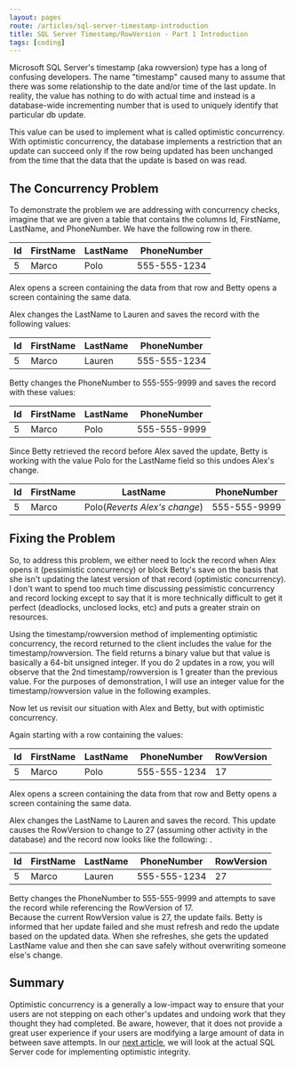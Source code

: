 ```yaml
---
layout: pages
route: /articles/sql-server-timestamp-introduction
title: SQL Server Timestamp/RowVersion - Part 1 Introduction
tags: [coding]
---
```


Microsoft SQL Server's timestamp (aka rowversion) type has a long of confusing developers.
  The name "timestamp" caused many to assume that there was some relationship to the date and/or time of 
  the last update.  In reality, the value has nothing to do with actual time and instead is a database-wide
  incrementing number that is used to uniquely identify that particular db update.
  
This value can be used to implement what is called optimistic concurrency.  With optimistic concurrency, the 
database implements a restriction that an update can succeed only if the row being updated has been unchanged from the
time that the data that the update is based on was read.

## The Concurrency Problem

To demonstrate the problem we are addressing with concurrency checks, imagine that we are given a table that contains the
columns Id, FirstName, LastName, and PhoneNumber.  We have the following row in there.

Id | FirstName | LastName | PhoneNumber
----|---|---|---
5|Marco|Polo|555-555-1234


Alex opens a screen containing the data from that row and Betty opens a screen containing the same data.

Alex changes the LastName to Lauren and saves the record with the following values: 

Id | FirstName | LastName | PhoneNumber
----|---|---|---
5|Marco|Lauren|555-555-1234


Betty changes the PhoneNumber to 555-555-9999 and saves the record with these values: 

Id | FirstName | LastName | PhoneNumber
----|---|---|---
5|Marco|Polo|555-555-9999


Since Betty retrieved the record before Alex saved the update, Betty is working with the value Polo for the LastName field
so this undoes Alex's change.

Id | FirstName | LastName | PhoneNumber
----|---|---|---
5|Marco|Polo(*Reverts Alex's change*)|555-555-9999

## Fixing the Problem

So, to address this problem, we either need to lock the record when Alex opens it (pessimistic concurrency) or block Betty's
save on the basis that she isn't updating the latest version of that record (optimistic concurrency).  I don't want to spend
too much time discussing pessimistic concurrency and record locking except to say that it is more technically difficult to 
get it perfect (deadlocks, unclosed locks, etc) and puts a greater strain on resources.

Using the timestamp/rowversion method of implementing optimistic concurrency, the record returned to the client includes
the value for the timestamp/rowversion.  The field returns a binary value but that value is basically a 64-bit unsigned integer.
If you do 2 updates in a row, you will observe that the 2nd timestamp/rowversion is 1 greater than the previous value.  For 
the purposes of demonstration, I will use an integer value for the timestamp/rowversion value in the following examples.

Now let us revisit our situation with Alex and Betty, but with optimistic concurrency.

Again starting with a row containing the values:

Id | FirstName | LastName | PhoneNumber|RowVersion
----|---|---|---|---
5|Marco|Polo|555-555-1234|17

Alex opens a screen containing the data from that row and Betty opens a screen containing the same data.

Alex changes the LastName to Lauren and saves the record.  This update causes the RowVersion
to change to 27 (assuming other activity in the database) and the record now looks like the following:  .

Id | FirstName | LastName | PhoneNumber|RowVersion
----|---|---|---|---
5|Marco|Lauren|555-555-1234|27


Betty changes the PhoneNumber to 555-555-9999 and attempts to save the record while referencing the RowVersion of 17.  
Because the current RowVersion value is 27, the update fails.  Betty is informed that her update failed and she must
refresh and redo the update based on the updated data.  When she refreshes, she gets the updated LastName value and 
then she can save safely without overwriting someone else's change.

## Summary

Optimistic concurrency is a generally a low-impact way to ensure that your users are not stepping on each other's updates and 
undoing work that they thought they had completed.  Be aware, however, that it does not provide a great user experience 
if your users are modifying a large amount of data in between save attempts.  In our [next article](/articles/sql-server-timestamp-basic-concurrency), we will look at the
actual SQL Server code for implementing optimistic integrity.  
